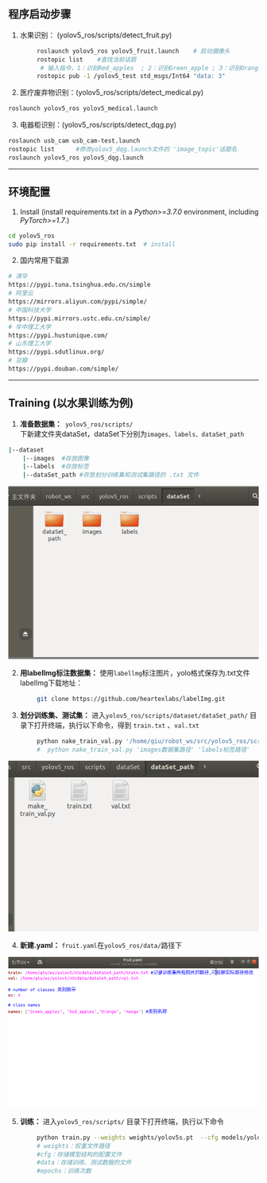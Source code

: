 ## 程序启动步骤

1. 水果识别：  (yolov5_ros/scripts/detect_fruit.py)      
```bash
        roslaunch yolov5_ros yolov5_fruit.launch    # 启动摄像头
        rostopic list    #查找当前话题
         # 输入指令，1：识别Red_apples  ; 2：识别Green_apple ; 3：识别Orange  ; 4 ：识别mango
        rostopic pub -1 /yolov5_test std_msgs/Int64 "data: 3"   
```

2. 医疗废弃物识别：(yolov5_ros/scripts/detect_medical.py)    
```bash
roslaunch yolov5_ros yolov5_medical.launch
```

3. 电器柜识别：(yolov5_ros/scripts/detect_dqg.py)  
```bash
roslaunch usb_cam usb_cam-test.launch
rostopic list      #修改yolov5_dqg.launch文件的 'image_topic'话题名
roslaunch yolov5_ros yolov5_dqg.launch 
```

***
## 环境配置 

1. Install  (install requirements.txt in a _Python>=3.7.0_ environment, including _PyTorch>=1.7_.)
```bash
cd yolov5_ros
sudo pip install -r requirements.txt  # install
```

2. 国内常用下载源  
```bash
# 清华
https://pypi.tuna.tsinghua.edu.cn/simple  
# 阿里云
https://mirrors.aliyun.com/pypi/simple/  
# 中国科技大学
https://pypi.mirrors.ustc.edu.cn/simple/ 
# 华中理工大学
https://pypi.hustunique.com/  
# 山东理工大学
https://pypi.sdutlinux.org/  
# 豆瓣
https://pypi.douban.com/simple/   
```

***
##  Training (以水果训练为例)
1. __准备数据集：__<code> yolov5_ros/scripts/ </code>下新建文件夹dataSet，dataSet下分别为<code>images、labels、dataSet_path   </code>  
```bash
|--dataset  
    |--images  #存放图像  
    |--labels  #存放标签  
    |--dataSet_path #存放划分训练集和测试集路径的 .txt 文件
```

<p align="left"><img width="600" src="image/11.png"></p>

2. __用labellmg标注数据集：__ 使用<code>labellmg</code>标注图片，yolo格式保存为.txt文件  
labelImg下载地址：  
```bash
        git clone https://github.com/heartexlabs/labelImg.git
```

3. __划分训练集、测试集：__  进入<code>yolov5_ros/scripts/dataset/dataSet_path/</code> 目录下打开终端，执行以下命令，得到 <code>train.txt</code> 、<code>val.txt</code>
```bash
        python nake_train_val.py '/home/qiu/robot_ws/src/yolov5_ros/scripts/dataSet/labels' '/home/qiu/robot_ws/src/yolov5_ros/scripts/dataSet/images'     
        #  python nake_train_val.py 'images数据集路径' 'labels标签路径'
```

<p align="left"><img width="600" src="image/12.png"></p>

4. __新建.yaml：__ <code>fruit.yaml</code>在<code>yolov5_ros/data/</code>路径下

<p align="left"><img width="600" src="image/13.png"></p>

5. __训练：__  进入<code>yolov5_ros/scripts/</code>  目录下打开终端，执行以下命令
```bash
        python train.py --weights weights/yolov5s.pt  --cfg models/yolov5s.yaml  --data data/fruit.yaml --epoch 1000 
        # weights：权重文件路径
        #cfg：存储模型结构的配置文件
        #data：存储训练、测试数据的文件
        #epochs：训练次数
```